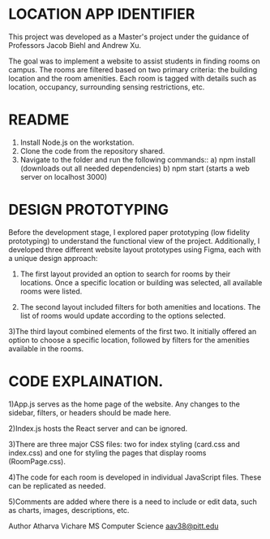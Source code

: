 # LOCATION APP IDENTIFIER

This project was developed as a Master's project under the guidance of Professors Jacob Biehl and Andrew Xu.

The goal was to implement a website to assist students in finding rooms on campus. The rooms are filtered based on two primary criteria: the building location and the room amenities. Each room is tagged with details such as location, occupancy, surrounding sensing restrictions, etc.


# README

1) Install Node.js on the workstation.
2) Clone the code from the repository shared. 
3) Navigate to the folder and run the following commands::
    a) npm install (downloads out all needed dependencies)
    b) npm start (starts a web server on localhost 3000)

# DESIGN PROTOTYPING

Before the development stage, I explored paper prototyping (low fidelity prototyping) to understand the functional view of the project. Additionally, I developed three different website layout prototypes using Figma, each with a unique design approach:

1) The first layout provided an option to search for rooms by their locations. Once a specific location or building was selected, all available rooms were listed.

2) The second layout included filters for both amenities and locations. The list of rooms would update according to the options selected.

3)The third layout combined elements of the first two. It initially offered an option to choose a specific location, followed by filters for the amenities available in the rooms.

# CODE EXPLAINATION.
1)App.js serves as the home page of the website. Any changes to the sidebar, filters, or headers should be made here.

2)Index.js hosts the React server and can be ignored.

3)There are three major CSS files: two for index styling (card.css and index.css) and one for styling the pages that display rooms (RoomPage.css).

4)The code for each room is developed in individual JavaScript files. These can be replicated as needed.

5)Comments are added where there is a need to include or edit data, such as charts, images, descriptions, etc.









Author
Atharva Vichare
MS Computer Science
aav38@pitt.edu
